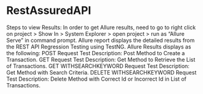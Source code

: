 # RestAssuredAPI
Steps to view Results:
In order to get Allure results, need to go to right click on project > Show In > System Explorer > open project > run as “Allure Serve” in command prompt.
Allure report displays the detailed results from the REST API Regression Testing using TestNG.
Allure Results displays as the following: 
POST Request Test Description: Post Method to Create a Transaction.
GET Request Test Description: Get Method to Retrieve the List of Transactions.
GET WITHSEARCHKEYWORD Request Test Description: Get Method with Search Criteria.
DELETE WITHSEARCHKEYWORD Request Test Description: Delete Method with Correct Id or Incorrect Id in List of Transactions.
